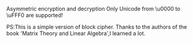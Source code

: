 Asymmetric encryption and decryption
Only Unicode from \u0000 to \uFFF0 are supported!


PS:This is a simple version of block cipher. Thanks to the authors of the book 'Matrix Theory and Linear Algebra',I learned a lot.
